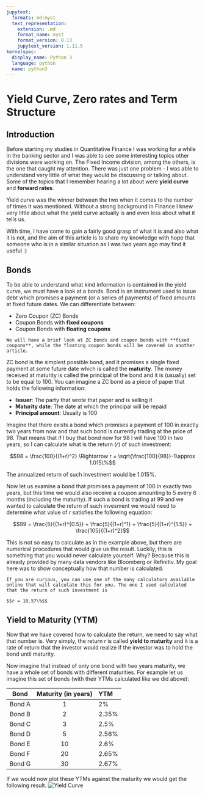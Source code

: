 ```yaml
---
jupytext:
  formats: md:myst
  text_representation:
    extension: .md
    format_name: myst
    format_version: 0.13
    jupytext_version: 1.11.5
kernelspec:
  display_name: Python 3
  language: python
  name: python3
---
```


# Yield Curve, Zero rates and Term Structure

## Introduction

Before starting my studies in Quantitative Finance I was working for a while in the banking sector and I was able to see some interesting topics other divisions were working on. The Fixed Income division, among the others, is the one that caught my attention. There was just one problem - I was able to understand very little of what they would be discussing or talking about. Some of the topics that I remember hearing a lot about were **yield curve** and **forward rates**.

Yield curve was the winner between the two when it comes to the number of times it was mentioned. Without a strong background in Finance I knew very little about what the yield curve actually is and even less about what it tells us.

With time, I have come to gain a fairly good grasp of what it is and also what it is not, and the aim of this article is to share my knowledge with hope that someone who is in a similar situation as I was two years ago may find it useful :)


## Bonds

To be able to understand what kind information is contained in the yield curve, we must have a look at a bonds. Bond is an instrument used to issue debt which promises a payment (or a series of payments) of fixed amounts at fixed future dates. We can differentiate between: 

- Zero Coupon (ZC) Bonds
- Coupon Bonds with **fixed coupons**
- Coupon Bonds with **floating coupons**


```{note}
We will have a brief look at ZC bonds and coupon bonds with **fixed coupons**, while the floating coupon bonds will be covered in another article. 
```

ZC bond is the simplest possible bond, and it promises a single fixed payment at some future date which is called the **maturity**. The money received at maturity is called the principal of the bond and it is (usually) set to be equal to 100. You can imagine a ZC bond as a piece of paper that holds the following information: 

- **Issuer**: The party that wrote that paper and is selling it
- **Maturity date**: The date at which the principal will be repaid
- **Principal amount**: Usually is 100

Imagine that there exists a bond which promises a payment of $100$ in exactly two years from now and that such bond is currently trading at the price of $98$. That means that if I buy that bond now for $98$ I will have $100$ in two years, so I can calculate what is the return ($r$) of such investment:

$$98 = \frac{100}{(1+r)^2} \Rightarrow r = \sqrt{\frac{100}{98}}-1\approx 1.015\%$$

The annualized return of such investment would be $1.015\%$. 

Now let us examine a bond that promises a payment of $100$ in exactly two years, but this time we would also receive a coupon amounting to $5$ every 6 months (including the maturity). If such a bond is trading at $99$ and we wanted to calculate the return of such invesment we would need to determine what value of $r$ satisfies the following equation: 

$$99 = \frac{5}{(1+r)^{0.5}} + \frac{5}{(1+r)^1} + \frac{5}{(1+r)^{1.5}} + \frac{105}{(1+r)^2}$$ 

This is not so easy to calculate as in the example above, but there are numerical procedures that would give us the result. Luckily, this is something that you would never calculate yourself. Why? Because this is already provided by many data vendors like Bloomberg or Refinitiv. My goal here was to show conceptually how that number is calculated. 

```{note}
If you are curious, you can use one of the many calculators available online that will calculate this for you. The one I used calculated that the return of such investment is

$$r = 10.57\%$$
```

## Yield to Maturity (YTM)

Now that we have covered how to calculate the return, we need to say what that number is. Very simply, the return $r$ is called **yield to maturity** and it is a rate of return that the investor would realize if the investor was to hold the bond until maturity. 

Now imagine that instead of only one bond with two years maturity, we have a whole set of bonds with different maturities. For example let us imagine this set of bonds (with their YTMs calculated like we did above): 

|Bond|Maturity (in years)|YTM|
|:----:|:--:|:--|
|Bond A|1|2%|
|Bond B|2|2.35%|
|Bond C|3|2.5%|
|Bond D|5|2.56%|
|Bond E|10|2.6%|
|Bond F|20|2.65%|
|Bond G|30|2.67%|

If we would now plot these YTMs against the maturity we would get the following result. 
![Yield Curve](imgs/yc.svg)
